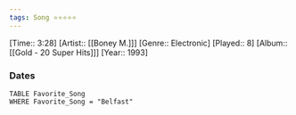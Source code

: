 ```yaml
---
tags: Song ⭐⭐⭐⭐⭐ 
---
```

[Time:: 3:28]
[Artist:: [[Boney M.]]]
[Genre:: Electronic]
[Played:: 8]
[Album:: [[Gold - 20 Super Hits]]]
[Year:: 1993]
### Dates
````dataview
TABLE Favorite_Song
WHERE Favorite_Song = "Belfast"
````
